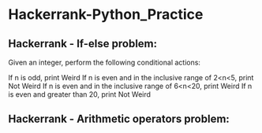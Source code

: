 # Hackerrank-Python_Practice

## Hackerrank - If-else problem:
Given an integer,
perform the following conditional actions:

If n is odd, print Weird
If n is even and in the inclusive range of 2<n<5, print Not Weird
If n is even and in the inclusive range of 6<n<20, print Weird
If n is even and greater than 20, print Not Weird

## Hackerrank - Arithmetic operators problem:
